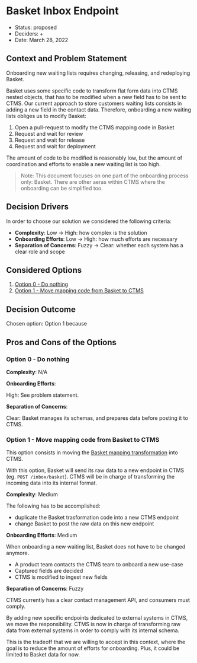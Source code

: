 # Basket Inbox Endpoint

* Status: proposed
* Deciders: <CTMS stakeholders> + <Basket stakeholders>
* Date: March 28, 2022

## Context and Problem Statement

Onboarding new waiting lists requires changing, releasing, and redeploying Basket.

Basket uses some specific code to transform flat form data into CTMS nested objects, that has to be modified when a new field has to be sent to CTMS.
Our current approach to store customers waiting lists consists in adding a new field in the contact data. Therefore, onboarding a new waiting lists obliges us to modify Basket:

1. Open a pull-request to modify the CTMS mapping code in Basket
1. Request and wait for review
1. Request and wait for release
1. Request and wait for deployment

The amount of code to be modified is reasonably low, but the amount of coordination and efforts to enable a new waiting list is too high.

> Note: This document focuses on one part of the onboarding process only: Basket. There are other aeras within CTMS where the onboarding can be simplified too.

## Decision Drivers

In order to choose our solution we considered the following criteria:

- **Complexity**: Low → High: how complex is the solution
- **Onboarding Efforts**: Low → High: how much efforts are necessary
- **Separation of Concerns**: Fuzzy → Clear: whether each system has a clear role and scope

## Considered Options

1. [Option 0 - Do nothing](#option-0---do-nothing)
1. [Option 1 - Move mapping code from Basket to CTMS](#option-1---move-mapping-code-from-basket-to-ctms)

## Decision Outcome

Chosen option: Option 1 because

## Pros and Cons of the Options

### Option 0 - Do nothing

**Complexity**: N/A

**Onboarding Efforts**:

High: See problem statement.

**Separation of Concerns**:

Clear: Basket manages its schemas, and prepares data before posting it to CTMS.


### Option 1 - Move mapping code from Basket to CTMS

This option consists in moving the [Basket mapping transformation](https://github.com/mozmeao/basket/blob/341facbb2b199bfe2f26488942d0fa251010c1c8/basket/news/backends/ctms.py) into CTMS.

With this option, Basket will send its raw data to a new endpoint in CTMS (eg. `POST /inbox/basket`). CTMS will be in charge of transforming the incoming data into its internal format.

**Complexity**: Medium

The following has to be accomplished:

- duplicate the Basket trasformation code into a new CTMS endpoint
- change Basket to post the raw data on this new endpoint

**Onboarding Efforts**: Medium

When onboarding a new waiting list, Basket does not have to be changed anymore.

- A product team contacts the CTMS team to onboard a new use-case
- Captured fields are decided
- CTMS is modified to ingest new fields

**Separation of Concerns**: Fuzzy

CTMS currently has a clear contact management API, and consumers must comply.

By adding new specific endpoints dedicated to external systems in CTMS, we move the responsibility. CTMS is now in charge of transforming raw data from external systems in order to comply with its internal schema.

This is the tradeoff that we are willing to accept in this context, where the goal is to reduce the amount of efforts for onboarding. Plus, it could be limited to Basket data for now.
